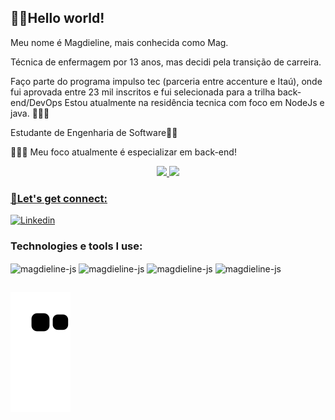 ## 👩🏽Hello world!

Meu nome é Magdieline, mais conhecida como Mag.

Técnica de enfermagem por 13 anos, mas decidi pela transição de carreira.

Faço parte do programa impulso tec (parceria entre accenture e Itaú), onde fui aprovada entre 23 mil inscritos e fui selecionada para a trilha back-end/DevOps
Estou atualmente na residência tecnica com foco em NodeJs e java. 👩🏽‍💻

Estudante de Engenharia de Software👩‍🎓

👩🏽‍💻 Meu foco atualmente é especializar em back-end!

<div align="center">
  
  <a href="https://github.com/seu-usuário-aqui">
<img height="180em" src="https://github-readme-stats.vercel.app/api?username=magdieline&show_icons=true&theme=synthwave"/>
  <a href="https://github.com/magdieline">
  <img height="180em" src="https://github-readme-stats.vercel.app/api/top-langs/?username=magdieline&layout=compact&langs_count=7&theme=dracula"/>
</div>


### 💞Let's get connect:
[![Linkedin](https://img.shields.io/badge/LinkedIn-0077B5?style=for-the-badge&logo=linkedin&logoColor=white)](https://www.linkedin.com/in/magdieline-sander-061707223)

### Technologies e tools I use:


<div>
<img align="center" alt="magdieline-js" height="30" width="40" src="https://cdn.jsdelivr.net/gh/devicons/devicon/icons/javascript/javascript-original.svg"/>
<img align="center" alt="magdieline-js" height="30" width="40" src="https://cdn.jsdelivr.net/gh/devicons/devicon/icons/nodejs/nodejs-original-wordmark.svg"/>
<img align="center" alt="magdieline-js" height="30" width="40" src="https://cdn.jsdelivr.net/gh/devicons/devicon/icons/java/java-original-wordmark.svg"/>
<img align="center" alt="magdieline-js" height="30" width="40" src="https://cdn.jsdelivr.net/gh/devicons/devicon/icons/linux/linux-original.svg"/>


</div>

##

<div> 
 
  ![Snake animation](https://github.com/rafaballerini/rafaballerini/blob/output/github-contribution-grid-snake.svg)
 
</div>


